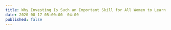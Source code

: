 ```yaml
---
title: Why Investing Is Such an Important Skill for All Women to Learn
date: 2020-08-17 05:00:00 -04:00
published: false
---
```


